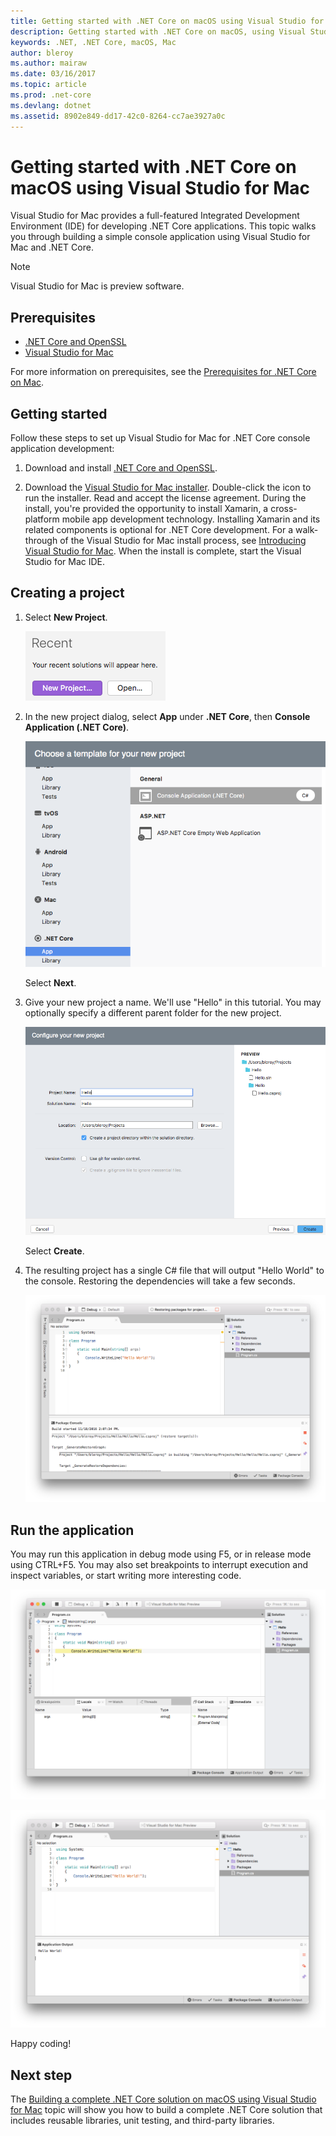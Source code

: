 ```yaml
---
title: Getting started with .NET Core on macOS using Visual Studio for Mac | Microsoft Docs
description: Getting started with .NET Core on macOS, using Visual Studio for Mac
keywords: .NET, .NET Core, macOS, Mac
author: bleroy
ms.author: mairaw
ms.date: 03/16/2017
ms.topic: article
ms.prod: .net-core
ms.devlang: dotnet
ms.assetid: 8902e849-dd17-42c0-8264-cc7ae3927a0c
---
```


# Getting started with .NET Core on macOS using Visual Studio for Mac

Visual Studio for Mac provides a full-featured Integrated Development Environment (IDE) for developing .NET Core applications. This topic walks you through building a simple console application using Visual Studio for Mac and .NET Core.

> [!NOTE]
> Visual Studio for Mac is preview software.

## Prerequisites

* [.NET Core and OpenSSL](https://www.microsoft.com/net/core#macos)
* [Visual Studio for Mac](https://www.visualstudio.com/vs/visual-studio-mac/)

For more information on prerequisites, see the [Prerequisites for .NET Core on Mac](../core/macos-prerequisites.md).

## Getting started

Follow these steps to set up Visual Studio for Mac for .NET Core console application development:

1. Download and install [.NET Core and OpenSSL](https://www.microsoft.com/net/core#macos).

1. Download the [Visual Studio for Mac installer](https://www.visualstudio.com/vs/visual-studio-mac/). Double-click the icon to run the installer. Read and accept the license agreement. During the install, you're provided the opportunity to install Xamarin, a cross-platform mobile app development technology. Installing Xamarin and its related components is optional for .NET Core development. For a walk-through of the Visual Studio for Mac install process, see [Introducing Visual Studio for Mac](https://developer.xamarin.com/guides/cross-platform/visual-studio-mac/). When the install is complete, start the Visual Studio for Mac IDE.

## Creating a project

1. Select **New Project**.

   ![New Project](./media/using-on-mac-vs/vsmac1.png)

1. In the new project dialog, select **App** under **.NET Core**, then **Console Application (.NET Core)**.

   ![.NET Core Console Application](./media/using-on-mac-vs/vsmac2.png)

   Select **Next**.

1. Give your new project a name. We'll use "Hello" in this tutorial. You may optionally specify a different parent folder for the new project.

   ![Naming the project](./media/using-on-mac-vs/vsmac3.png)

   Select **Create**.

1. The resulting project has a single C# file that will output "Hello World" to the console. Restoring the dependencies will take a few seconds.

   ![Restoring dependencies](./media/using-on-mac-vs/vsmac4.png)

## Run the application

You may run this application in debug mode using F5, or in release mode using CTRL+F5. You may also set breakpoints to interrupt execution and inspect variables, or start writing more interesting code.

![Debugging the application](./media/using-on-mac-vs/vsmac6.png)

![Running the application](./media/using-on-mac-vs/vsmac5.png)

Happy coding!

## Next step

The [Building a complete .NET Core solution on macOS using Visual Studio for Mac](using-on-mac-vs-full-solution.md) topic will show you how to build a complete .NET Core solution that includes reusable libraries, unit testing, and third-party libraries.
